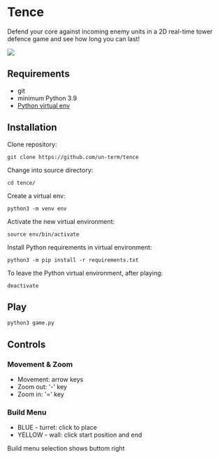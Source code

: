 # Tence

Defend your core against incoming enemy units in a 2D real-time tower defence game and see how long you can last!

![](demonstration.gif)

## Requirements

* git
* minimum Python 3.9
* [Python virtual env](https://packaging.python.org/guides/installing-using-pip-and-virtual-environments/#installing-virtualenv)

## Installation

Clone repository: 

```git clone https://github.com/un-term/tence```

Change into source directory:

```cd tence/```

Create a virtual env:

``` python3 -m venv env ```

Activate the new virtual environment:

``` source env/bin/activate ``` 

Install Python requirements in virtual environment: 

``` python3 -m pip install -r requirements.txt ```

To leave the Python virtual environment, after playing:

``` deactivate ```

## Play

``` python3 game.py ```

## Controls

### Movement & Zoom

* Movement: arrow keys
* Zoom out: '-' key
* Zoom in: '=' key

### Build Menu 

* BLUE - turret: click to place
* YELLOW - wall: click start position and end

Build menu selection shows buttom right

